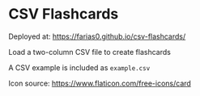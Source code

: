 <h1>CSV Flashcards</h1>



Deployed at: https://farias0.github.io/csv-flashcards/

Load a two-column CSV file to create flashcards

A CSV example is included as <code>example.csv</code>

Icon source: https://www.flaticon.com/free-icons/card